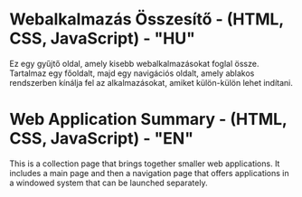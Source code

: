 # Webalkalmazás Összesítő - (HTML, CSS, JavaScript) - "HU"

Ez egy gyűjtő oldal, amely kisebb webalkalmazásokat foglal össze. Tartalmaz egy főoldalt, majd egy navigációs oldalt, amely ablakos rendszerben kínálja fel az alkalmazásokat, amiket külön-külön lehet indítani.

# Web Application Summary - (HTML, CSS, JavaScript) - "EN"

This is a collection page that brings together smaller web applications. It includes a main page and then a navigation page that offers applications in a windowed system that can be launched separately.